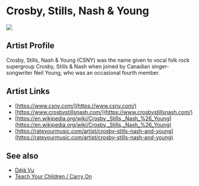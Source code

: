 # Crosby, Stills, Nash & Young

![](../../asssets/artists/Crosby__Stills__Nash_and_Young.png)

## Artist Profile

Crosby, Stills, Nash & Young (CSNY) was the name given to vocal folk rock supergroup Crosby, Stills &amp; Nash when joined by Canadian singer-songwriter Neil Young, who was an occasional fourth member.

## Artist Links

- [https://www.csny.com/](https://www.csny.com/)
- [https://www.crosbystillsnash.com/](https://www.crosbystillsnash.com/)
- [https://en.wikipedia.org/wiki/Crosby,_Stills,_Nash_%26_Young](https://en.wikipedia.org/wiki/Crosby,_Stills,_Nash_%26_Young)
- [https://rateyourmusic.com/artist/crosby-stills-nash-and-young](https://rateyourmusic.com/artist/crosby-stills-nash-and-young)


## See also

- [Déjà Vu](Crosby__Stills__Nash_and_Young-Déjà_Vu.md)
- [Teach Your Children / Carry On](Crosby__Stills__Nash_and_Young-Teach_Your_Children_-_Carry_On.md)
